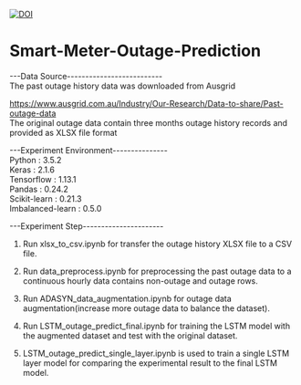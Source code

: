 [![DOI](https://zenodo.org/badge/DOI/10.5281/zenodo.7134896.svg)](https://doi.org/10.5281/zenodo.7134896)
# Smart-Meter-Outage-Prediction
---Data Source-------------------------- <br />
The past outage history data was downloaded from Ausgrid <br />

https://www.ausgrid.com.au/Industry/Our-Research/Data-to-share/Past-outage-data <br />
The original outage data contain three months outage history records and provided as XLSX file format <br />

---Experiment Environment--------------- <br />
Python           : 3.5.2 <br />
Keras            : 2.1.6 <br />
Tensorflow       : 1.13.1 <br />
Pandas           : 0.24.2 <br />
Scikit-learn     : 0.21.3 <br />
Imbalanced-learn : 0.5.0 <br />

---Experiment Step---------------------- <br />
1. Run xlsx_to_csv.ipynb for transfer the outage history XLSX file to a CSV file.

2. Run data_preprocess.ipynb for preprocessing the past outage data to a continuous hourly data contains non-outage and outage rows.

3. Run ADASYN_data_augmentation.ipynb for outage data augmentation(increase more outage data to balance the dataset).

4. Run LSTM_outage_predict_final.ipynb for training the LSTM model with the augmented dataset and test with the original dataset.

5. LSTM_outage_predict_single_layer.ipynb is used to train a single LSTM layer model for comparing the experimental result to the final LSTM model.
